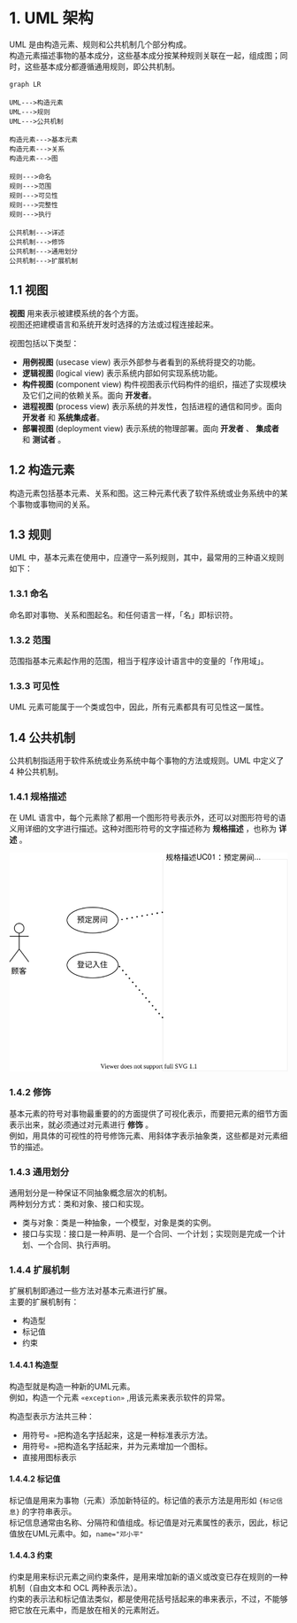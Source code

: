 # 1. UML 架构

UML 是由构造元素、规则和公共机制几个部分构成。  
构造元素描述事物的基本成分，这些基本成分按某种规则关联在一起，组成图；同时，这些基本成分都遵循通用规则，即公共机制。  

```mermaid
graph LR

UML--->构造元素
UML--->规则
UML--->公共机制

构造元素--->基本元素
构造元素--->关系
构造元素--->图

规则--->命名
规则--->范围
规则--->可见性
规则--->完整性
规则--->执行

公共机制--->详述
公共机制--->修饰
公共机制--->通用划分
公共机制--->扩展机制
```

## 1.1 视图

**视图** 用来表示被建模系统的各个方面。  
视图还把建模语言和系统开发时选择的方法或过程连接起来。  

视图包括以下类型：  

* **用例视图** (usecase view) 表示外部参与者看到的系统将提交的功能。  
* **逻辑视图** (logical view) 表示系统内部如何实现系统功能。  
* **构件视图** (component view) 构件视图表示代码构件的组织，描述了实现模块及它们之间的依赖关系。面向 **开发者**。  
* **进程视图** (process view) 表示系统的并发性，包括进程的通信和同步。面向 **开发者** 和 **系统集成者**。  
* **部署视图** (deployment view) 表示系统的物理部署。面向 **开发者** 、 **集成者** 和 **测试者** 。  

## 1.2 构造元素

构造元素包括基本元素、关系和图。这三种元素代表了软件系统或业务系统中的某个事物或事物间的关系。  

## 1.3 规则

UML 中，基本元素在使用中，应遵守一系列规则，其中，最常用的三种语义规则如下：  

### 1.3.1 命名

命名即对事物、关系和图起名。和任何语言一样，「名」即标识符。  

### 1.3.2 范围

范围指基本元素起作用的范围，相当于程序设计语言中的变量的「作用域」。  

### 1.3.3 可见性

UML 元素可能属于一个类或包中，因此，所有元素都具有可见性这一属性。  

## 1.4 公共机制

公共机制指适用于软件系统或业务系统中每个事物的方法或规则。UML 中定义了 4 种公共机制。  

### 1.4.1 规格描述

在 UML 语言中，每个元素除了都用一个图形符号表示外，还可以对图形符号的语义用详细的文字进行描述。这种对图形符号的文字描述称为 **规格描述** ，也称为 **详述** 。  

![规格描述 概念图](../pic/p1.4.1-1.svg)  

### 1.4.2 修饰

基本元素的符号对事物最重要的的方面提供了可视化表示，而要把元素的细节方面表示出来，就必须通过对元素进行 **修饰** 。  
例如，用具体的可视性的符号修饰元素、用斜体字表示抽象类，这些都是对元素细节的描述。  

### 1.4.3 通用划分

通用划分是一种保证不同抽象概念层次的机制。  
两种划分方式：类和对象、接口和实现。  

* 类与对象：类是一种抽象，一个模型，对象是类的实例。  
* 接口与实现：接口是一种声明、是一个合同、一个计划；实现则是完成一个计划、一个合同、执行声明。

### 1.4.4 扩展机制

扩展机制即通过一些方法对基本元素进行扩展。  
主要的扩展机制有：

* 构造型
* 标记值
* 约束  

#### 1.4.4.1 构造型

构造型就是构造一种新的UML元素。  
例如，构造一个元素 `«exception»` ,用该元素来表示软件的异常。  

构造型表示方法共三种：  

* 用符号`« »`把构造名字括起来，这是一种标准表示方法。  
* 用符号`« »`把构造名字括起来，并为元素增加一个图标。  
* 直接用图标表示  

#### 1.4.4.2 标记值

标记值是用来为事物（元素）添加新特征的。标记值的表示方法是用形如 `{标记信息}` 的字符串表示。  
标记信息通常由名称、分隔符和值组成。标记值是对元素属性的表示，因此，标记值放在UML元素中。如，`name="邓小平"`

#### 1.4.4.3 约束

约束是用来标识元素之间约束条件，是用来增加新的语义或改变已存在规则的一种机制（自由文本和 OCL 两种表示法）。  
约束的表示法和标记值法类似，都是使用花括号括起来的串来表示，不过，不能够把它放在元素中，而是放在相关的元素附近。  
